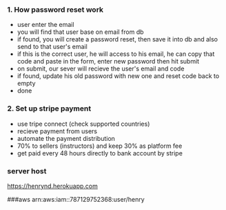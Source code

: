 <!-- How password reset work -->
### 1. How password reset work
- user enter the email
- you will find that user base on email from db
- if found, you will create a password reset, then save it into db and also send to that user's email
- if this is the correct user, he will access to his email, he can copy that code and paste in the form, enter new password then hit submit
- on submit, our sever will recieve the user's email and code
- if found, update his old password with new one and reset code back to empty
- done

### 2. Set up stripe payment
- use tripe connect (check supported countries)
- recieve payment from users
- automate the payment distribution
- 70% to sellers (instructors) and keep 30% as platform fee 
- get paid every 48 hours directly to bank account  by stripe 


### server host
https://henrynd.herokuapp.com

###aws
arn:aws:iam::787129752368:user/henry
  
